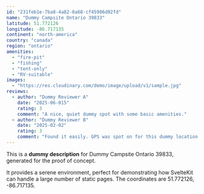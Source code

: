 ```yaml
---
id: "231feb1e-7ba8-4a82-8a68-cf45986d02fd"
name: "Dummy Campsite Ontario 39833"
latitude: 51.772126
longitude: -86.717135
continent: "north-america"
country: "canada"
region: "ontario"
amenities:
  - "fire-pit"
  - "fishing"
  - "tent-only"
  - "RV-suitable"
images:
  - "https://res.cloudinary.com/demo/image/upload/v1/sample.jpg"
reviews:
  - author: "Dummy Reviewer A"
    date: "2025-06-015"
    rating: 3
    comment: "A nice, quiet dummy spot with some basic amenities."
  - author: "Dummy Reviewer B"
    date: "2025-02-02"
    rating: 3
    comment: "Found it easily. GPS was spot on for this dummy location."
---
```


This is a **dummy description** for Dummy Campsite Ontario 39833, generated for the proof of concept.

It provides a serene environment, perfect for demonstrating how SvelteKit can handle a large number of static pages. The coordinates are 51.772126, -86.717135.
